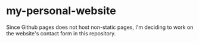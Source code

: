 # my-personal-website
Since Github pages does not host non-static pages, I'm deciding to work on the website's contact form in this repository.
